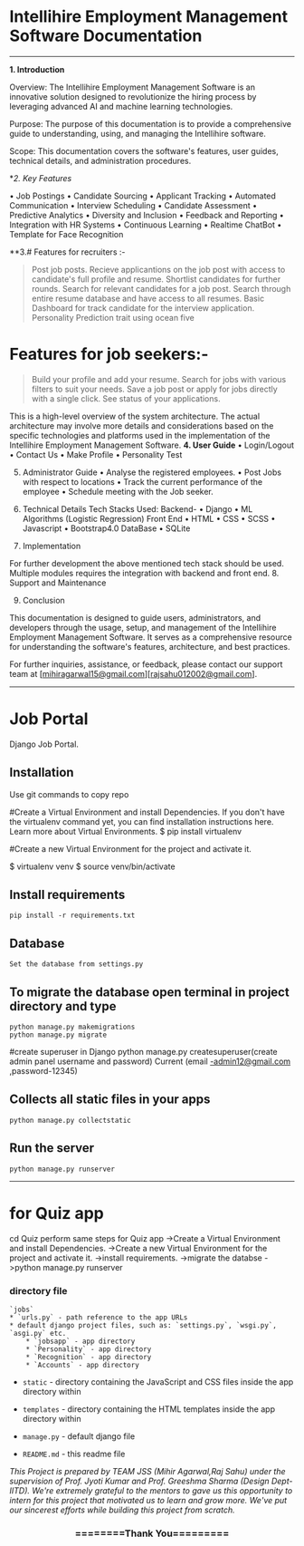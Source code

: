 # Intellihire Employment Management Software Documentation

-------------------------------------------------------------------------------------------------------------------------------------------------------------------------------------------------------------------

**1. Introduction**

Overview: The Intellihire Employment Management Software is an innovative solution designed to revolutionize the hiring process by leveraging advanced AI and machine learning technologies.

Purpose: The purpose of this documentation is to provide a comprehensive guide to understanding, using, and managing the Intellihire software.

Scope: This documentation covers the software's features, user guides, technical details, and administration procedures.

**2. Key Features*

•	Job Postings
•	Candidate Sourcing
•	Applicant Tracking
•	Automated Communication
•	Interview Scheduling
•	Candidate Assessment
•	Predictive Analytics
•	Diversity and Inclusion
•	Feedback and Reporting
•	Integration with HR Systems
•	Continuous Learning
•	Realtime ChatBot
•	Template for Face Recognition


**3.# Features for recruiters :-
>Post job posts.
>Recieve applicantions on the job post with access to candidate's full profile and resume.
>Shortlist candidates for further rounds.
>Search for relevant candidates for a job post.
>Search through entire resume database and have access to all resumes.
>Basic Dashboard for track candidate for the interview application.
>Personality Prediction trait using ocean five

# Features for job seekers:-
>Build your profile and add your resume.
>Search for jobs with various filters to suit your needs.
>Save a job post or apply for jobs directly with a single click.
>See status of your applications.



This is a high-level overview of the system architecture. The actual architecture may involve more details and considerations based on the specific technologies and platforms used in the implementation of the Intellihire Employment Management Software.
**4. User Guide**
•	Login/Logout
•	Contact Us
•	Make Profile
•	Personality Test

5. Administrator Guide
•	Analyse the registered employees.
•	Post Jobs with respect to locations
•	Track the current performance of the employee
•	Schedule meeting with the Job seeker.
6. Technical Details
Tech Stacks Used:
Backend-
•	Django
•	ML Algorithms (Logistic Regression)
Front End
•	HTML
•	CSS
•	SCSS
•	Javascript
•	Bootstrap4.0
DataBase
•	SQLite


7. Implementation

For further development the above mentioned tech stack should be used. Multiple modules requires the integration with backend and front end. 
8. Support and Maintenance

9. Conclusion

This documentation is designed to guide users, administrators, and developers through the usage, setup, and management of the Intellihire Employment Management Software. It serves as a comprehensive resource for understanding the software's features, architecture, and best practices.

For further inquiries, assistance, or feedback, please contact our support team at [mihiragarwal15@gmail.com][rajsahu012002@gmail.com].

--------------------------------------------------------------------------------------------------------------------------------------------------------------------------------------------------------------------

# Job Portal
Django Job Portal.       


## Installation 
 Use git commands to copy repo

#Create a Virtual Environment and install Dependencies.
If you don't have the virtualenv command yet, you can find installation instructions here. Learn more about Virtual Environments.
$ pip install virtualenv

#Create a new Virtual Environment for the project and activate it.

$ virtualenv venv
$ source venv/bin/activate

## Install requirements

```
pip install -r requirements.txt
```
## Database

```
Set the database from settings.py
```

## To migrate the database open terminal in project directory and type
```
python manage.py makemigrations
python manage.py migrate
```
#create superuser in Django
python manage.py createsuperuser(create admin panel username and password)
Current (email -admin12@gmail.com ,password-12345)

## Collects all static files in your apps
```
python manage.py collectstatic
```

## Run the server
```
python manage.py runserver
```
---------------------------------------------------------------------------------------------------------------------------------------------------------------------------------------------------------------------------
# for Quiz app
cd Quiz
perform same steps for Quiz app
->Create a Virtual Environment and install Dependencies.
->Create a new Virtual Environment for the project and activate it.
->install requirements.
->migrate the databse
->python manage.py runserver

### directory file

	`jobs`
    * `urls.py` - path reference to the app URLs
    * default django project files, such as: `settings.py`, `wsgi.py`, `asgi.py` etc.
		* `jobsapp` - app directory
		* `Personality` - app directory
		* `Recognition` - app directory
		* `Accounts` - app directory


  * `static` - directory containing the JavaScript and CSS files inside the app directory within
        
  * `templates` - directory containing the HTML templates inside the app directory within
   
  * `manage.py` - default django file
  * `README.md` - this readme file

*This Project is prepared by TEAM JSS (Mihir Agarwal,Raj Sahu) under the supervision of Prof. Jyoti Kumar and Prof. Greeshma Sharma (Design Dept-IITD). We're extremely grateful to the mentors to gave us this opportunity to intern for this project that motivated us to learn and grow more. We've put our sincerest efforts while building this project from scratch.*

<div align="center">
    <h3>========Thank You=========</h3>
</div>







